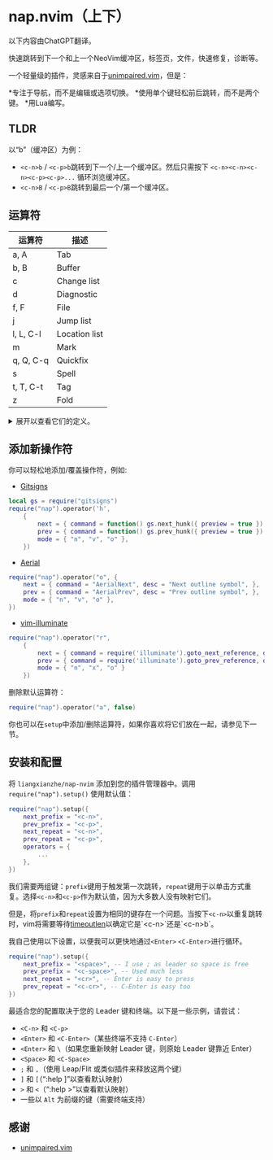 # nap.nvim（上下）

以下内容由ChatGPT翻译。

快速跳转到下一个和上一个NeoVim缓冲区，标签页，文件，快速修复，诊断等。

一个轻量级的插件，灵感来自于[unimpaired.vim](https://github.com/tpope/vim-unimpaired)，但是：

*专注于导航，而不是编辑或选项切换。
*使用单个键轻松前后跳转，而不是两个键。
*用Lua编写。

## TLDR

以“b”（缓冲区）为例：

* `<c-n>b` / `<c-p>b`跳转到下一个/上一个缓冲区。然后只需按下
`<c-n><c-n><c-n><c-p><c-p>...` 循环浏览缓冲区。
* `<c-n>B` / `<c-p>B`跳转到最后一个/第一个缓冲区。

## 运算符

| 运算符      | 描述          |
| ----------- | -----------   |
| a, A        | Tab           |
| b, B        | Buffer        |
| c           | Change list   |
| d           | Diagnostic    |
| f, F        | File          |
| j           | Jump list     |
| l, L, C-l   | Location list |
| m           | Mark          |
| q, Q, C-q   | Quickfix      |
| s           | Spell         |
| t, T, C-t   | Tag           |
| z           | Fold          |
<details>

<summary>
展开以查看它们的定义。
</summary>

```lua
operators = {
    ["a"] = {
        next = { command = "tabnext", desc = "Next tab", },
        prev = { command = "tabprevious", desc = "Prev tab", },
    },
    ["A"] = {
        next = { command = "tablast", desc = "Last tab", },
        prev = { command = "tabfirst", desc = "First tab", },
    },
    ["b"] = {
        next = { command = "bnext", desc = "Next buffer", },
        prev = { command = "bprevious", desc = "Prev buffer", },
    },
    ["B"] = {
        next = { command = "blast", desc = "Last buffer", },
        prev = { command = "bfirst", desc = "First buffer", },
    },
    ["c"] = {
        next = { command = "normal! g,", desc = "Next change-list item", },
        prev = { command = "normal! g;", desc = "Prev change-list item", }
    },
    ["d"] = {
        next = { command = vim.diagnostic.goto_next, desc = "Next diagnostic", },
        prev = { command = vim.diagnostic.goto_prev, desc = "Prev diagnostic", },
        modes = { "n", "v", "o" }
    },
    ["f"] = {
        next = { command = M.next_file, desc = "Next file", },
        prev = { command = M.prev_file, desc = "Prev file", },
    },
    ["F"] = {
        next = { command = M.last_file, desc = "Last file", },
        prev = { command = M.first_file, desc = "First file", },
    },
    ["j"] = {
        next = { command = M.next_jump_list, desc = "Next jump-list item", },
        prev = { command = M.prev_jump_list, desc = "Prev jump-list item" },
    },
    ["l"] = {
        next = { command = "lnext", desc = "Next loclist item", },
        prev = { command = "lprevious", desc = "Prev loclist item" },
    },
    ["L"] = {
        next = { command = "llast", desc = "Last loclist item", },
        prev = { command = "lfist", desc = "First loclist item" },
    },
    ["<C-l>"] = {
        next = { command = "lnfile", desc = "Next loclist item in different file", },
        prev = { command = "lpfile", desc = "Prev loclist item in different file" },
    },
    ["m"] = {
        next = { command = "normal! ]`", desc = "Next lowercase mark", },
        prev = { command = "normal [`", desc = "Prev lowercase mark" },
    },
    ["q"] = {
        next = { command = "cnext", desc = "Next quickfix item", },
        prev = { command = "cprevious", desc = "Prev quickfix item" },
    },
    ["Q"] = {
        next = { command = "clast", desc = "Last quickfix item", },
        prev = { command = "cfirst", desc = "First quickfix item" },
    },
    ["<C-q>"] = {
        next = { command = "cnfile", desc = "Next quickfix item in different file", },
        prev = { command = "cpfile", desc = "Prev quickfix item in different file" },
    },
    ["s"] = {
        next = { command = "normal! ]s", desc = "Next spell error", },
        prev = { command = "normal! [s", desc = "Prev spell error", },
    },
    ["t"] = {
        next = { command = "tnext", desc = "Next tag", },
        prev = { command = "tprevious", desc = "Prev tag" },
    },
    ["T"] = {
        next = { command = "tlast", desc = "Last tag", },
        prev = { command = "tfirst", desc = "First tag" },
    },
    ["<C-t>"] = {
        next = { command = "ptnext", desc = "Next tag in previous window", },
        prev = { command = "ptprevious", desc = "Prev tag in previous window" },
    },
    ["z"] = {
        next = { command = "normal! zj", desc = "Next fold", },
        prev = { command = "normal! zk", desc = "Prev fold", },
        mode = { "n", "v", "o" },
    },
```

</details>

## 添加新操作符

你可以轻松地添加/覆盖操作符，例如:

* [Gitsigns](https://github.com/lewis6991/gitsigns.nvim)
```lua
local gs = require("gitsigns")
require("nap").operator('h',
    {
        next = { command = function() gs.next_hunk({ preview = true }) end, desc = "Next diff", },
        prev = { command = function() gs.prev_hunk({ preview = true }) end, desc = "Prev diff", },
        mode = { "n", "v", "o" },
    })
```
* [Aerial](https://github.com/stevearc/aerial.nvim)
```lua
require("nap").operator("o", {
    next = { command = "AerialNext", desc = "Next outline symbol", },
    prev = { command = "AerialPrev", desc = "Prev outline symbol", },
    mode = { "n", "v", "o" },
})
```
* [vim-illuminate](https://github.com/RRethy/vim-illuminate)
```lua
require("nap").operator("r",
    {
        next = { command = require('illuminate').goto_next_reference, desc = "Next cursor word", },
        prev = { command = require('illuminate').goto_prev_reference, desc = "Prev cursor word", },
        mode = { "n", "x", "o" }
    })
```

删除默认运算符：
```lua
require("nap").operator("a", false)
```

你也可以在`setup`中添加/删除运算符，如果你喜欢将它们放在一起，请参见下一节。

## 安装和配置

将 `liangxianzhe/nap-nvim` 添加到您的插件管理器中。调用 `require("nap").setup()` 使用默认值：

```lua
require("nap").setup({
    next_prefix = "<c-n>",
    prev_prefix = "<c-p>",
    next_repeat = "<c-n>",
    prev_repeat = "<c-p>",
    operators = {
        ...
    },
})
```

我们需要两组键：`prefix`键用于触发第一次跳转，`repeat`键用于以单击方式重复。选择`<c-n>`和`<c-p>`作为默认值，因为大多数人没有映射它们。

但是，将`prefix`和`repeat`设置为相同的键存在一个问题。当按下`<c-n>`以重复跳转时，vim将需要等待[timeoutlen](https://neovim.io/doc/user/options.html#'timeoutlen')以确定它是`<c-n>`还是`<c-n>b`。

我自己使用以下设置，以便我可以更快地通过`<Enter>` `<C-Enter>`进行循环。

```lua
require("nap").setup({
    next_prefix = "<space>", -- I use ; as leader so space is free
    prev_prefix = "<c-space>", -- Used much less 
    next_repeat = "<cr>", -- Enter is easy to press
    prev_repeat = "<c-cr>", -- C-Enter is easy too
})
```

最适合您的配置取决于您的 Leader 键和终端。以下是一些示例，请尝试：

* `<C-n>` 和 `<C-p>`
* `<Enter>` 和 `<C-Enter>`（某些终端不支持 `C-Enter`）
* `<Enter>` 和 `\`（如果您重新映射 Leader 键，则原始 Leader 键靠近 Enter）
* `<Space>` 和 `<C-Space>`
* `;` 和 `,`（使用 Leap/Flit 或类似插件来释放这两个键）
* `]` 和 `[`（“:help ]”以查看默认映射）
* `>` 和 `<`（“:help >”以查看默认映射）
* 一些以 `Alt` 为前缀的键（需要终端支持）

## 感谢

* [unimpaired.vim](https://github.com/tpope/vim-unimpaired)
